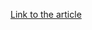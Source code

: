 [Link to the article](https://trendmicro.com/vinfo/us/threat-encyclopedia/malware/Ransom.Win32.WHITERABBIT.YACAET)
